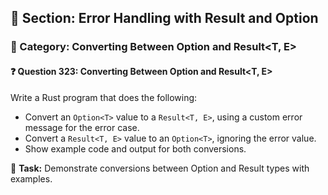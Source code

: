## 📘 Section: Error Handling with Result and Option  
### 🔹 Category: Converting Between Option<T> and Result<T, E>  
#### ❓ Question 323: Converting Between Option<T> and Result<T, E>

Write a Rust program that does the following:

- Convert an `Option<T>` value to a `Result<T, E>`, using a custom error message for the error case.
- Convert a `Result<T, E>` value to an `Option<T>`, ignoring the error value.
- Show example code and output for both conversions.

🔧 **Task:** Demonstrate conversions between Option and Result types with examples.
